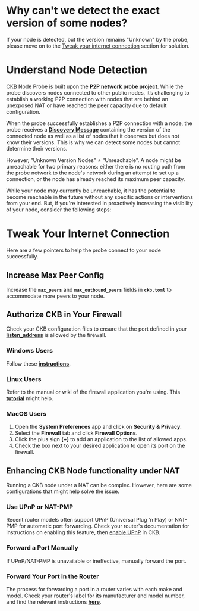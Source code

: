 # Why can't we detect the exact version of some nodes?
If your node is detected, but the version remains "Unknown" by the probe, please move on to the [Tweak your internet connection](#Why-we-can-not-detect-some-node-s-exact-version-8751fc2f256c4cf09ca3404840c21fc9) section for solution.

# **Understand Node Detection**

CKB Node Probe is built upon the **[P2P network probe project](https://github.com/cryptape/ckb-node-probe)**. While the probe discovers nodes connected to other public nodes, it‘s challenging to establish a working P2P connection with nodes that are behind an unexposed NAT or have reached the peer capacity due to default configuration.

When the probe successfully establishes a P2P connection with a node, the probe receives a **[Discovery Message](https://github.com/nervosnetwork/rfcs/blob/master/rfcs/0012-node-discovery/0012-node-discovery.md#data-structures)** containing the version of the connected node as well as a list of nodes that it observes but does not know their versions. This is why we can detect some nodes but cannot determine their versions.

However, "Unknown Version Nodes" ≠ “Unreachable”. A node might be unreachable for two primary reasons: either there is no routing path from the probe network to the node's network during an attempt to set up a connection, or the node has already reached its maximum peer capacity.

While your node may currently be unreachable, it has the potential to become reachable in the future without any specific actions or interventions from your end. But, if you're interested in proactively increasing the visibility of your node, consider the following steps:

# **Tweak Your Internet Connection**

Here are a few pointers to help the probe connect to your node successfully.

## **Increase Max Peer Config**

Increase the **`max_peers`** and  **`max_outbound_peers`** fields in **`ckb.toml`** to accommodate more peers to your node.

## **Authorize CKB in Your Firewall**

Check your CKB configuration files to ensure that the port defined in your **[listen_address](https://github.com/nervosnetwork/ckb/blob/develop/resource/ckb.toml#LL62C5-L62C5)** is allowed by the firewall.

### Windows Users

Follow these **[instructions](https://learn.microsoft.com/en-us/sql/reporting-services/report-server/configure-a-firewall-for-report-server-access?view=sql-server-ver16#opening-ports-in-windows-firewall)**.

### Linux Users

Refer to the manual or wiki of the firewall application you're using. This **[tutorial](https://www.digitalocean.com/community/tutorials/opening-a-port-on-linux)** might help.

### MacOS Users

1. Open the **System Preferences** app and click on **Security & Privacy**.
2. Select the **Firewall** tab and click **Firewall Options**.
3. Click the plus sign **(+)** to add an application to the list of allowed apps.
4. Check the box next to your desired application to open its port on the firewall.

## Enhancing CKB Node functionality under NAT

Running a CKB node under a NAT can be complex. However, here are some configurations that might help solve the issue.

### Use UPnP or NAT-PMP

Recent router models often support UPnP (Universal Plug 'n Play) or NAT-PMP for automatic port forwarding. Check your router's documentation for instructions on enabling this feature, then [enable UPnP](https://github.com/nervosnetwork/ckb/blob/develop/resource/ckb.toml#LL91C11-L91C11) in CKB.

### Forward a Port Manually

If UPnP/NAT-PMP is unavailable or ineffective, manually forward the port.

### Forward Your Port in the Router

The process for forwarding a port in a router varies with each make and model. Check your router's label for its manufacturer and model number, and find the relevant instructions **[here](https://portforward.com/how-to-port-forward/)**.
